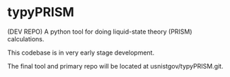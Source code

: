 # typyPRISM
(DEV REPO) A python tool for doing liquid-state theory (PRISM) calculations.

This codebase is in very early stage development. 

The final tool and primary repo will be located at usnistgov/typyPRISM.git.
